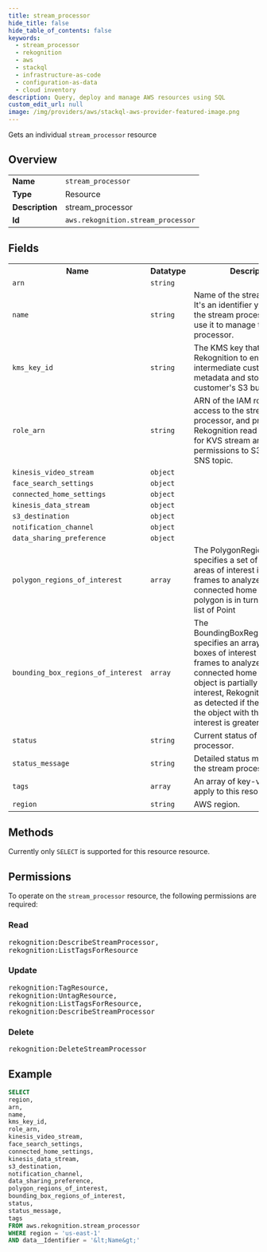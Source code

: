 ```yaml
---
title: stream_processor
hide_title: false
hide_table_of_contents: false
keywords:
  - stream_processor
  - rekognition
  - aws
  - stackql
  - infrastructure-as-code
  - configuration-as-data
  - cloud inventory
description: Query, deploy and manage AWS resources using SQL
custom_edit_url: null
image: /img/providers/aws/stackql-aws-provider-featured-image.png
---
```

Gets an individual <code>stream_processor</code> resource

## Overview
<table><tbody>
<tr><td><b>Name</b></td><td><code>stream_processor</code></td></tr>
<tr><td><b>Type</b></td><td>Resource</td></tr>
<tr><td><b>Description</b></td><td>stream_processor</td></tr>
<tr><td><b>Id</b></td><td><code>aws.rekognition.stream_processor</code></td></tr>
</tbody></table>

## Fields
<table><tbody>
<tr><th>Name</th><th>Datatype</th><th>Description</th></tr>
<tr><td><code>arn</code></td><td><code>string</code></td><td></td></tr>
<tr><td><code>name</code></td><td><code>string</code></td><td>Name of the stream processor. It's an identifier you assign to the stream processor. You can use it to manage the stream processor.</td></tr>
<tr><td><code>kms_key_id</code></td><td><code>string</code></td><td>The KMS key that is used by Rekognition to encrypt any intermediate customer metadata and store in the customer's S3 bucket.</td></tr>
<tr><td><code>role_arn</code></td><td><code>string</code></td><td>ARN of the IAM role that allows access to the stream processor, and provides Rekognition read permissions for KVS stream and write permissions to S3 bucket and SNS topic.</td></tr>
<tr><td><code>kinesis_video_stream</code></td><td><code>object</code></td><td></td></tr>
<tr><td><code>face_search_settings</code></td><td><code>object</code></td><td></td></tr>
<tr><td><code>connected_home_settings</code></td><td><code>object</code></td><td></td></tr>
<tr><td><code>kinesis_data_stream</code></td><td><code>object</code></td><td></td></tr>
<tr><td><code>s3_destination</code></td><td><code>object</code></td><td></td></tr>
<tr><td><code>notification_channel</code></td><td><code>object</code></td><td></td></tr>
<tr><td><code>data_sharing_preference</code></td><td><code>object</code></td><td></td></tr>
<tr><td><code>polygon_regions_of_interest</code></td><td><code>array</code></td><td>The PolygonRegionsOfInterest specifies a set of polygon areas of interest in the video frames to analyze, as part of connected home feature. Each polygon is in turn, an ordered list of Point</td></tr>
<tr><td><code>bounding_box_regions_of_interest</code></td><td><code>array</code></td><td>The BoundingBoxRegionsOfInterest specifies an array of bounding boxes of interest in the video frames to analyze, as part of connected home feature. If an object is partially in a region of interest, Rekognition will tag it as detected if the overlap of the object with the region-of-interest is greater than 20%.</td></tr>
<tr><td><code>status</code></td><td><code>string</code></td><td>Current status of the stream processor.</td></tr>
<tr><td><code>status_message</code></td><td><code>string</code></td><td>Detailed status message about the stream processor.</td></tr>
<tr><td><code>tags</code></td><td><code>array</code></td><td>An array of key-value pairs to apply to this resource.</td></tr>
<tr><td><code>region</code></td><td><code>string</code></td><td>AWS region.</td></tr>

</tbody></table>

## Methods
Currently only <code>SELECT</code> is supported for this resource resource.

## Permissions

To operate on the <code>stream_processor</code> resource, the following permissions are required:

### Read
<pre>
rekognition:DescribeStreamProcessor,
rekognition:ListTagsForResource</pre>

### Update
<pre>
rekognition:TagResource,
rekognition:UntagResource,
rekognition:ListTagsForResource,
rekognition:DescribeStreamProcessor</pre>

### Delete
<pre>
rekognition:DeleteStreamProcessor</pre>


## Example
```sql
SELECT
region,
arn,
name,
kms_key_id,
role_arn,
kinesis_video_stream,
face_search_settings,
connected_home_settings,
kinesis_data_stream,
s3_destination,
notification_channel,
data_sharing_preference,
polygon_regions_of_interest,
bounding_box_regions_of_interest,
status,
status_message,
tags
FROM aws.rekognition.stream_processor
WHERE region = 'us-east-1'
AND data__Identifier = '&lt;Name&gt;'
```
